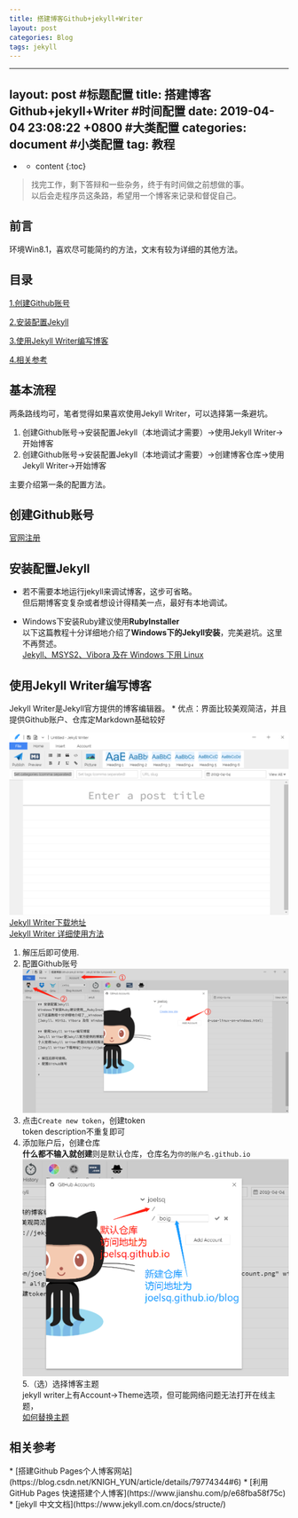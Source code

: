 ```yaml
---
title: 搭建博客Github+jekyll+Writer
layout: post
categories: Blog
tags: jekyll
---
```

---
layout: post
#标题配置
title: 搭建博客Github+jekyll+Writer
#时间配置
date:   2019-04-04 23:08:22 +0800
#大类配置
categories: document
#小类配置
tag: 教程
---


* * content
{:toc}



> 找完工作，剩下答辩和一些杂务，终于有时间做之前想做的事。  
> 以后会走程序员这条路，希望用一个博客来记录和督促自己。    

## 前言  
环境Win8.1，喜欢尽可能简约的方法，文末有较为详细的其他方法。

## 目录  
[1.创建Github账号](#1)  

[2.安装配置Jekyll](#2)  

[3.使用Jekyll Writer编写博客](#3)  

[4.相关参考](#4)    


## 基本流程  
两条路线均可，笔者觉得如果喜欢使用Jekyll Writer，可以选择第一条避坑。
1. 创建Github账号->安装配置Jekyll（本地调试才需要）->使用Jekyll Writer->开始博客
2. 创建Github账号->安装配置Jekyll（本地调试才需要）->创建博客仓库->使用Jekyll Writer->开始博客

主要介绍第一条的配置方法。

<h2 id='1'> 创建Github账号 </h2> 
 
[官网注册](https://github.com/)  

<h2 id='2'> 安装配置Jekyll </h2>  

* 若不需要本地运行jekyll来调试博客，这步可省略。  
但后期博客变复杂或者想设计得精美一点，最好有本地调试。  

* Windows下安装Ruby建议使用**RubyInstaller**  
以下这篇教程十分详细地介绍了**Windows下的Jekyll安装**，完美避坑。这里不再赘述。  
[Jekyll、MSYS2、Vibora 及在 Windows 下用 Linux](https://kaffa.im/jekyll-msys2-vibora-and-use-linux-on-windows.html)  

<h2 id='3'> 使用Jekyll Writer编写博客 </h2>  
Jekyll Writer是Jekyll官方提供的博客编辑器。
* 优点：界面比较美观简洁，并且提供Github账户、仓库定Markdown基础较好
 

![jekyll Writer主面板](https://github.com/joelsq/joelsq.github.io/raw/master/styles/images/buildBlog/buildBlog-why-jekyllWriter.png)  
[Jekyll Writer下载地址](http://jekyllwriter.com/)  
[Jekyll Writer 详细使用方法](https://sdk.cn/news/3811)  

1. 解压后即可使用.  
2. 配置Github账号  
![配置Github账号](https://github.com/joelsq/joelsq.github.io/raw/master/styles/images/buildBlog/buildBlog-sett_account.png)
3. 点击`Create new token`，创建token  
token description不重复即可
4. 添加账户后，创建仓库  
**什么都不输入就创建**则是默认仓库，仓库名为`你的账户名.github.io`  
![创建仓库](https://github.com/joelsq/joelsq.github.io/raw/master/styles/images/buildBlog/buildBolg-new-resp.png)
5.（选）选择博客主题  
jekyll writer上有Account->Theme选项，但可能网络问题无法打开在线主题，   
[如何替换主题](https://www.jianshu.com/p/da1287bc7874)


<h2 id='4'> 相关参考  </h2>  
* [搭建Github Pages个人博客网站](https://blog.csdn.net/KNIGH_YUN/article/details/79774344#6)  
* [利用 GitHub Pages 快速搭建个人博客](https://www.jianshu.com/p/e68fba58f75c)  
* [jekyll 中文文档](https://www.jekyll.com.cn/docs/structe/)